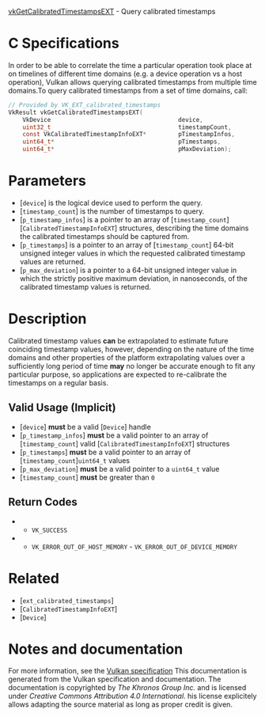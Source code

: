 [vkGetCalibratedTimestampsEXT](https://www.khronos.org/registry/vulkan/specs/1.3-extensions/man/html/vkGetCalibratedTimestampsEXT.html) - Query calibrated timestamps

# C Specifications
In order to be able to correlate the time a particular operation took place
at on timelines of different time domains (e.g. a device operation vs a host
operation), Vulkan allows querying calibrated timestamps from multiple time
domains.To query calibrated timestamps from a set of time domains, call:
```c
// Provided by VK_EXT_calibrated_timestamps
VkResult vkGetCalibratedTimestampsEXT(
    VkDevice                                    device,
    uint32_t                                    timestampCount,
    const VkCalibratedTimestampInfoEXT*         pTimestampInfos,
    uint64_t*                                   pTimestamps,
    uint64_t*                                   pMaxDeviation);
```

# Parameters
- [`device`] is the logical device used to perform the query.
- [`timestamp_count`] is the number of timestamps to query.
- [`p_timestamp_infos`] is a pointer to an array of [`timestamp_count`][`CalibratedTimestampInfoEXT`] structures, describing the time domains the calibrated timestamps should be captured from.
- [`p_timestamps`] is a pointer to an array of [`timestamp_count`] 64-bit unsigned integer values in which the requested calibrated timestamp values are returned.
- [`p_max_deviation`] is a pointer to a 64-bit unsigned integer value in which the strictly positive maximum deviation, in nanoseconds, of the calibrated timestamp values is returned.

# Description
Calibrated timestamp values  **can**  be extrapolated to estimate future
coinciding timestamp values, however, depending on the nature of the time
domains and other properties of the platform extrapolating values over a
sufficiently long period of time  **may**  no longer be accurate enough to fit
any particular purpose, so applications are expected to re-calibrate the
timestamps on a regular basis.
## Valid Usage (Implicit)
-  [`device`] **must**  be a valid [`Device`] handle
-  [`p_timestamp_infos`] **must**  be a valid pointer to an array of [`timestamp_count`] valid [`CalibratedTimestampInfoEXT`] structures
-  [`p_timestamps`] **must**  be a valid pointer to an array of [`timestamp_count`]`uint64_t` values
-  [`p_max_deviation`] **must**  be a valid pointer to a `uint64_t` value
-  [`timestamp_count`] **must**  be greater than `0`

## Return Codes
*   - `VK_SUCCESS` 
*   - `VK_ERROR_OUT_OF_HOST_MEMORY`  - `VK_ERROR_OUT_OF_DEVICE_MEMORY`

# Related
- [`ext_calibrated_timestamps`]
- [`CalibratedTimestampInfoEXT`]
- [`Device`]

# Notes and documentation
For more information, see the [Vulkan specification](https://www.khronos.org/registry/vulkan/specs/1.3-extensions/html/vkspec.html)
This documentation is generated from the Vulkan specification and documentation.
The documentation is copyrighted by *The Khronos Group Inc.* and is licensed under *Creative Commons Attribution 4.0 International*.
his license explicitely allows adapting the source material as long as proper credit is given.
        